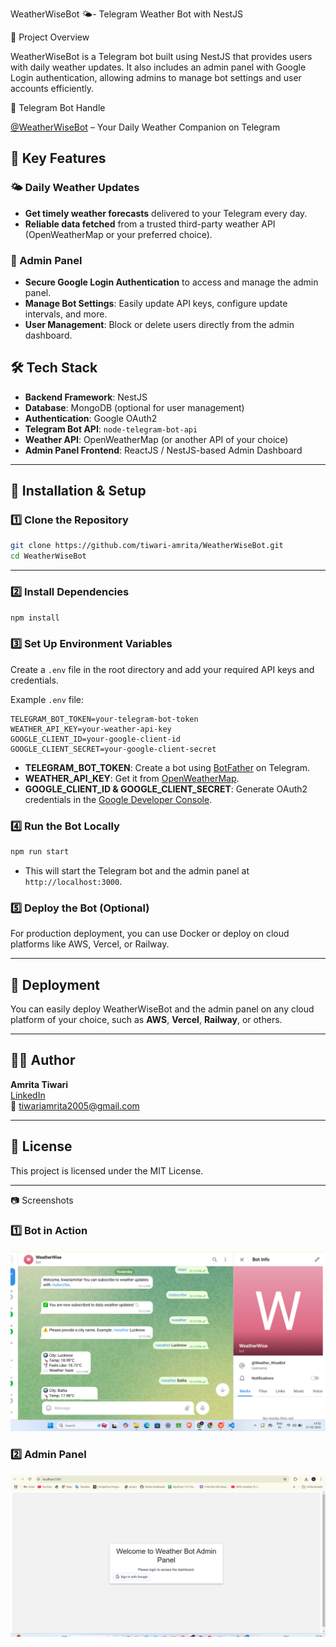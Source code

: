 WeatherWiseBot 🌤️- Telegram Weather Bot with NestJS

📌 Project Overview

WeatherWiseBot is a Telegram bot built using NestJS that provides users with daily weather updates. It also includes an admin panel with Google Login authentication, allowing admins to manage bot settings and user accounts efficiently.


📌 Telegram Bot Handle

[@WeatherWiseBot]([https://web.telegram.org/a/#7603021733]) – Your Daily Weather Companion on Telegram


## 🚀 Key Features

### 🌤️ Daily Weather Updates
- **Get timely weather forecasts** delivered to your Telegram every day.
- **Reliable data fetched** from a trusted third-party weather API (OpenWeatherMap or your preferred choice).

### 🔐 Admin Panel
- **Secure Google Login Authentication** to access and manage the admin panel.
- **Manage Bot Settings**: Easily update API keys, configure update intervals, and more.
- **User Management**: Block or delete users directly from the admin dashboard.

## 🛠 Tech Stack
- **Backend Framework**: NestJS
- **Database**: MongoDB (optional for user management)
- **Authentication**: Google OAuth2
- **Telegram Bot API**: `node-telegram-bot-api`
- **Weather API**: OpenWeatherMap (or another API of your choice)
- **Admin Panel Frontend**: ReactJS / NestJS-based Admin Dashboard


---

## 🔧 Installation & Setup

### 1️⃣ Clone the Repository
```bash
git clone https://github.com/tiwari-amrita/WeatherWiseBot.git
cd WeatherWiseBot
```

---


### 2️⃣ Install Dependencies
```bash
npm install
```

### 3️⃣ Set Up Environment Variables
Create a `.env` file in the root directory and add your required API keys and credentials.

Example `.env` file:

```
TELEGRAM_BOT_TOKEN=your-telegram-bot-token
WEATHER_API_KEY=your-weather-api-key
GOOGLE_CLIENT_ID=your-google-client-id
GOOGLE_CLIENT_SECRET=your-google-client-secret
```

- **TELEGRAM_BOT_TOKEN**: Create a bot using [BotFather](https://core.telegram.org/bots#botfather) on Telegram.
- **WEATHER_API_KEY**: Get it from [OpenWeatherMap](https://openweathermap.org/api).
- **GOOGLE_CLIENT_ID & GOOGLE_CLIENT_SECRET**: Generate OAuth2 credentials in the [Google Developer Console](https://console.developers.google.com/).

### 4️⃣ Run the Bot Locally
```bash
npm run start
```
- This will start the Telegram bot and the admin panel at `http://localhost:3000`.

### 5️⃣ Deploy the Bot (Optional)
For production deployment, you can use Docker or deploy on cloud platforms like AWS, Vercel, or Railway.

---

## 🚀 Deployment
You can easily deploy WeatherWiseBot and the admin panel on any cloud platform of your choice, such as **AWS**, **Vercel**, **Railway**, or others.

---

## 👨‍💻 Author
**Amrita Tiwari**  
[LinkedIn](https://www.linkedin.com/in/amrita-tiwari033617293)  
📧 tiwariamrita2005@gmail.com

---

## 📜 License
This project is licensed under the MIT License.

---

📷 Screenshots
### 1️⃣ Bot in Action
![Bot Interface](images/Interface.png)

### 2️⃣ Admin Panel
<img src="images/admin panel.png" width="700">
